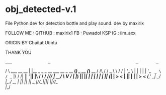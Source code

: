 # obj_detected-v.1
File Python dev for detection bottle and play sound. dev by maxirix

FOLLOW ME :
GITHUB : maxirix1
FB : Puwadol KSP
IG : iim_axx

ORIGIN BY Chaitat Utintu 

THANK YOU


    ___                _                                      _        _       
   /   \  ___ __   __  | |__   _   _    _ __ ___    __ _ __  __(_) _ __ (_)__  __
  / /\ / / _ \\ \ / /  | '_ \ | | | |  | '_ ` _ \  / _` |\ \/ /| || '__|| |\ \/ /
 / /_// |  __/ \ V /   | |_) || |_| |  | | | | | || (_| | >  < | || |   | | >  < 
/___,'   \___|  \_/    |_.__/  \__, |  |_| |_| |_| \__,_|/_/\_\|_||_|   |_|/_/\_\
                              |___/                                            
